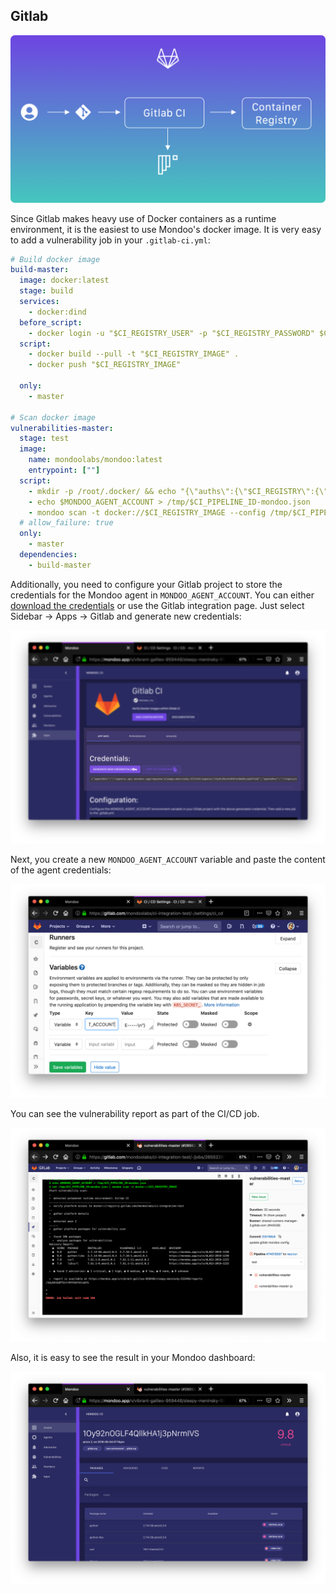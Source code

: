 ## Gitlab

![Illustration of Gitlab CI integration](../../assets/integration-gitlabci.png)

Since Gitlab makes heavy use of Docker containers as a runtime environment, it is the easiest to use Mondoo's docker image. It is very easy to add a vulnerability job in your `.gitlab-ci.yml`:

```yaml
# Build docker image
build-master:
  image: docker:latest
  stage: build
  services:
    - docker:dind
  before_script:
    - docker login -u "$CI_REGISTRY_USER" -p "$CI_REGISTRY_PASSWORD" $CI_REGISTRY
  script:
    - docker build --pull -t "$CI_REGISTRY_IMAGE" .
    - docker push "$CI_REGISTRY_IMAGE"

  only:
    - master

# Scan docker image
vulnerabilities-master:
  stage: test
  image:
    name: mondoolabs/mondoo:latest
    entrypoint: [""]
  script:
    - mkdir -p /root/.docker/ && echo "{\"auths\":{\"$CI_REGISTRY\":{\"username\":\"$CI_REGISTRY_USER\",\"password\":\"$CI_REGISTRY_PASSWORD\"}}}" > /root/.docker/config.json
    - echo $MONDOO_AGENT_ACCOUNT > /tmp/$CI_PIPELINE_ID-mondoo.json
    - mondoo scan -t docker://$CI_REGISTRY_IMAGE --config /tmp/$CI_PIPELINE_ID-mondoo.json
  # allow_failure: true
  only:
    - master
  dependencies:
    - build-master
```

Additionally, you need to configure your Gitlab project to store the credentials for the Mondoo agent in `MONDOO_AGENT_ACCOUNT`. You can either [download the credentials](../agent/configuration) or use the Gitlab integration page. Just select Sidebar -> Apps -> Gitlab and generate new credentials:
 
![Generate Gitlab agent credentials in Mondoo](../../assets/mondoo-cicd-gitlab-config-token.png)

Next, you create a new `MONDOO_AGENT_ACCOUNT` variable and paste the content of the agent credentials:

![Paste the configuration in Gitlab CI environment variables](../../assets/mondoo-cicd-gitlab-config.png)

You can see the vulnerability report as part of the CI/CD job.

![Run a mondoo scan in Gitlab](../../assets/mondoo-cicd-gitlab-result-text.png)

Also, it is easy to see the result in your Mondoo dashboard:

![See report in Mondoo dashboard](../../assets/mondoo-cicd-gitlab-result-dashboard.png)